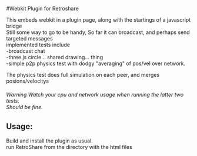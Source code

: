 #Webkit Plugin for Retroshare

This embeds webkit in a plugin page, along with the startings of a javascript bridge<br>
Still some way to go to be handy, So far it can broadcast, and perhaps send targeted messages<br>
implemented tests include<br>
-broadcast chat<br>
-three.js circle... shared drawing... thing<br>
-simple p2p physics test with dodgy "averaging" of pos/vel over network.<br/>

The physics test does full simulation on each peer, and merges posions/velocitys




###### Warning Watch your cpu and network usage when running the latter two tests.<br> Should be fine.

## Usage:

Build and install the plugin as usual.<br>
run RetroShare from the directory with the html files
